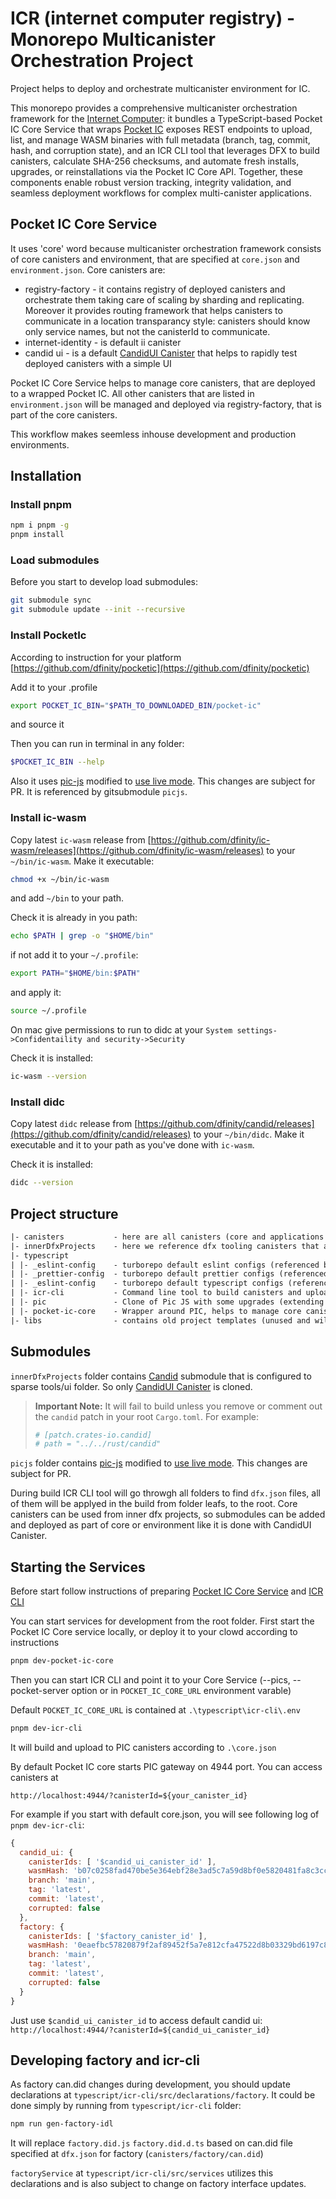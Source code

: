 # ICR (internet computer registry) - Monorepo Multicanister Orchestration Project

Project helps to deploy and orchestrate multicanister environment for IC.

This monorepo provides a comprehensive multicanister orchestration framework for the [Internet Computer](https://github.com/DFINITY): it bundles a TypeScript-based Pocket IC Core Service that wraps [Pocket IC](https://github.com/dfinity/pocketic) exposes REST endpoints to upload, list, and manage WASM binaries with full metadata (branch, tag, commit, hash, and corruption state), and an ICR CLI tool that leverages DFX to build canisters, calculate SHA-256 checksums, and automate fresh installs, upgrades, or reinstallations via the Pocket IC Core API. Together, these components enable robust version tracking, integrity validation, and seamless deployment workflows for complex multi-canister applications.

## Pocket IC Core Service

It uses 'core' word because multicanister orchestration framework consists of core canisters and environment, that are specified at `core.json` and `environment.json`.
Core canisters are:

- registry-factory - it contains registry of deployed canisters and orchestrate them taking care of scaling by sharding and replicating. Moreover it provides routing framework that helps canisters to communicate in a location transparancy style: canisters should know only service names, but not the canisterId to communicate.
- internet-identity - is default ii canister
- candid ui - is a default [CandidUI Canister](https://github.com/dfinity/candid/tree/master/tools/ui) that helps to rapidly test deployed canisters with a simple UI

Pocket IC Core Service helps to manage core canisters, that are deployed to a wrapped Pocket IC. All other canisters that are listed in `environment.json` will be managed and deployed via registry-factory, that is part of the core canisters.

This workflow makes seemless inhouse development and production environments.

## Installation

### Install pnpm

```sh
npm i pnpm -g
pnpm install
```

### Load submodules

Before you start to develop load submodules:

```bash
git submodule sync
git submodule update --init --recursive
```

### Install PocketIc

According to instruction for your platform
[https://github.com/dfinity/pocketic](https://github.com/dfinity/pocketic)

Add it to your .profile

```sh
export POCKET_IC_BIN="$PATH_TO_DOWNLOADED_BIN/pocket-ic"
```

and source it

Then you can run in terminal in any folder:

```sh
$POCKET_IC_BIN --help
```

Also it uses [pic-js](https://github.com/dfinity/pic-js) modified to [use live mode](https://github.com/akup/picjs-fork). This changes are subject for PR.
It is referenced by gitsubmodule `picjs`.

### Install ic-wasm

Copy latest `ic-wasm` release from [https://github.com/dfinity/ic-wasm/releases](https://github.com/dfinity/ic-wasm/releases) to your `~/bin/ic-wasm`. Make it executable:

```bash
chmod +x ~/bin/ic-wasm
```

and add `~/bin` to your path.

Check it is already in you path:

```bash
echo $PATH | grep -o "$HOME/bin"
```

if not add it to your `~/.profile`:

```bash
export PATH="$HOME/bin:$PATH"
```

and apply it:

```bash
source ~/.profile
```

On mac give permissions to run to didc at your `System settings->Confidentaility and security->Security`

Check it is installed:

```bash
ic-wasm --version
```

### Install didc

Copy latest `didc` release from [https://github.com/dfinity/candid/releases](https://github.com/dfinity/candid/releases) to your `~/bin/didc`. Make it executable and it to your path as you've done with `ic-wasm`.

Check it is installed:

```bash
didc --version
```

## Project structure

```txt
|- canisters           - here are all canisters (core and applications that should be deployed by core)
|- innerDfxProjects    - here we reference dfx tooling canisters that are needed in core deployment
|- typescript
| |- _eslint-config    - turborepo default eslint configs (referenced by other projects)
| |- _prettier-config  - turborepo default prettier configs (referenced by other projects)
| |- _eslint-config    - turborepo default typescript configs (referenced by other projects)
| |- icr-cli           - Command line tool to build canisters and upload to remote PIC and factories
| |- pic               - Clone of Pic JS with some upgrades (extending during development) not merged yet to @dfinity/pic
| |- pocket-ic-core    - Wrapper around PIC, helps to manage core canisters via http interface and runs the PIC
|- libs                - contains old project templates (unused and will be cleared)
```

## Submodules

`innerDfxProjects` folder contains [Candid](https://github.com/dfinity/candid) submodule that is configured to sparse tools/ui folder. So only [CandidUI Canister](https://github.com/dfinity/candid/tree/master/tools/ui) is cloned.

> **Important Note:** It will fail to build unless you remove or comment out the `candid` patch in your root `Cargo.toml`. For example:
>
> ```toml
> # [patch.crates-io.candid]
> # path = "../../rust/candid"
> ```

`picjs` folder contains [pic-js](https://github.com/dfinity/pic-js) modified to [use live mode](https://github.com/akup/picjs-fork). This changes are subject for PR.

During build ICR CLI tool will go throwgh all folders to find `dfx.json` files, all of them will be applyed in the build from folder leafs, to the root. Core canisters can be used from inner dfx projects, so submodules can be added and deployed as part of core or environment like it is done with CandidUI Canister.

## Starting the Services

Before start follow instructions of preparing [Pocket IC Core Service](https://github.com/akup/multicanister/tree/main/typescript/pocket-ic-core) and [ICR CLI](https://github.com/akup/multicanister/tree/main/typescript/icr-cli)

You can start services for development from the root folder.
First start the Pocket IC Core service locally, or deploy it to your clowd according to instructions

```bash
pnpm dev-pocket-ic-core
```

Then you can start ICR CLI and point it to your Core Service (--pics, --pocket-server option or in `POCKET_IC_CORE_URL` environment varable)

Default `POCKET_IC_CORE_URL` is contained at `.\typescript\icr-cli\.env`

```bash
pnpm dev-icr-cli
```

It will build and upload to PIC canisters according to `.\core.json`

By default Pocket IC core starts PIC gateway on 4944 port. You can access canisters at

`http://localhost:4944/?canisterId=${your_canister_id}`

For example if you start with default core.json, you will see following log of `pnpm dev-icr-cli`:

```js
{
  candid_ui: {
    canisterIds: [ '$candid_ui_canister_id' ],
    wasmHash: 'b07c0258fad470be5e364ebf28e3ad5c7a59d8bf0e5820481fa8c3cc6c6cb565',
    branch: 'main',
    tag: 'latest',
    commit: 'latest',
    corrupted: false
  },
  factory: {
    canisterIds: [ '$factory_canister_id' ],
    wasmHash: '0eaefbc57820879f2af89452f5a7e812cfa47522d8b03329bd6197c80dcce33b',
    branch: 'main',
    tag: 'latest',
    commit: 'latest',
    corrupted: false
  }
}
```

Just use `$candid_ui_canister_id` to access default candid ui: `http://localhost:4944/?canisterId=${candid_ui_canister_id}`

## Developing factory and icr-cli

As factory can.did changes during development, you should update declarations at `typescript/icr-cli/src/declarations/factory`. It could be done simply by running from `typescript/icr-cli` folder:

```bash
npm run gen-factory-idl
```

It will replace `factory.did.js` `factory.did.d.ts` based on can.did file specified at `dfx.json` for factory (`canisters/factory/can.did`)

`factoryService` at `typescript/icr-cli/src/services` utilizes this declarations and is also subject to change on factory interface updates.
